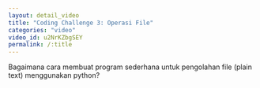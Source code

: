 ```yaml
---
layout: detail_video
title: "Coding Challenge 3: Operasi File"
categories: "video"
video_id: u2NrKZbgSEY
permalink: /:title
---
```

Bagaimana cara membuat program sederhana untuk pengolahan file (plain text) menggunakan python?
